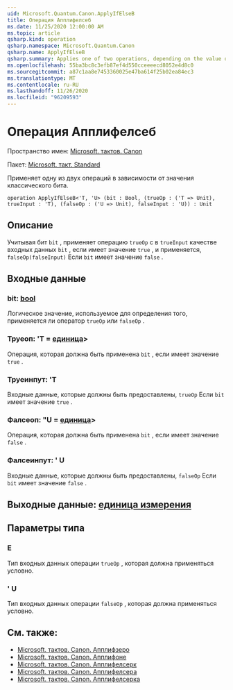 ```yaml
---
uid: Microsoft.Quantum.Canon.ApplyIfElseB
title: Операция Апплифелсеб
ms.date: 11/25/2020 12:00:00 AM
ms.topic: article
qsharp.kind: operation
qsharp.namespace: Microsoft.Quantum.Canon
qsharp.name: ApplyIfElseB
qsharp.summary: Applies one of two operations, depending on the value of a classical bit.
ms.openlocfilehash: 55ba3bc8c3efb87ef4d550cceeeecd8052e4d8c0
ms.sourcegitcommit: a87c1aa8e7453360025e47ba614f25b02ea84ec3
ms.translationtype: MT
ms.contentlocale: ru-RU
ms.lasthandoff: 11/26/2020
ms.locfileid: "96209593"
---
```

# <a name="applyifelseb-operation"></a>Операция Апплифелсеб

Пространство имен: [Microsoft. тактов. Canon](xref:Microsoft.Quantum.Canon)

Пакет: [Microsoft. такт. Standard](https://nuget.org/packages/Microsoft.Quantum.Standard)


Применяет одну из двух операций в зависимости от значения классического бита.

```qsharp
operation ApplyIfElseB<'T, 'U> (bit : Bool, (trueOp : ('T => Unit), trueInput : 'T), (falseOp : ('U => Unit), falseInput : 'U)) : Unit
```


## <a name="description"></a>Описание

Учитывая бит `bit` , применяет операцию `trueOp` с в `trueInput` качестве входных данных `bit` , если имеет значение `true` , и применяется, `falseOp(falseInput)` Если `bit` имеет значение `false` .

## <a name="input"></a>Входные данные

### <a name="bit--bool"></a>bit: [bool](xref:microsoft.quantum.lang-ref.bool)

Логическое значение, используемое для определения того, применяется ли оператор `trueOp` или `falseOp` .


### <a name="trueop--t--unit"></a>Труеоп: 'T = [единица](xref:microsoft.quantum.lang-ref.unit)> 

Операция, которая должна быть применена `bit` , если имеет значение `true` .


### <a name="trueinput--t"></a>Труеинпут: 'T

Входные данные, которые должны быть предоставлены, `trueOp` Если `bit` имеет значение `true` .


### <a name="falseop--u--unit"></a>Фалсеоп: "U = [единица](xref:microsoft.quantum.lang-ref.unit)> 

Операция, которая должна быть применена `bit` , если имеет значение `false` .


### <a name="falseinput--u"></a>Фалсеинпут: ' U

Входные данные, которые должны быть предоставлены, `falseOp` Если `bit` имеет значение `false` .



## <a name="output--unit"></a>Выходные данные: [единица измерения](xref:microsoft.quantum.lang-ref.unit)



## <a name="type-parameters"></a>Параметры типа

### <a name="t"></a>Е

Тип входных данных операции `trueOp` , которая должна применяться условно.
### <a name="u"></a>' U

Тип входных данных операции `falseOp` , которая должна применяться условно.

## <a name="see-also"></a>См. также:

- [Microsoft. тактов. Canon. Апплифзеро](xref:Microsoft.Quantum.Canon.ApplyIfZero)
- [Microsoft. тактов. Canon. Апплифоне](xref:Microsoft.Quantum.Canon.ApplyIfOne)
- [Microsoft. тактов. Canon. Апплифелсерк](xref:Microsoft.Quantum.Canon.ApplyIfElseRC)
- [Microsoft. тактов. Canon. Апплифелсера](xref:Microsoft.Quantum.Canon.ApplyIfElseRA)
- [Microsoft. тактов. Canon. Апплифелсерка](xref:Microsoft.Quantum.Canon.ApplyIfElseRCA)